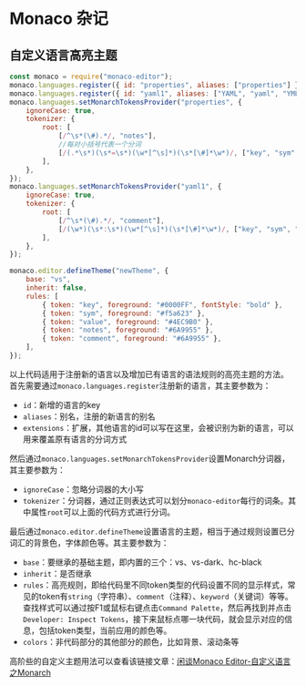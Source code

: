 # Monaco 杂记

## 自定义语言高亮主题

```javascript
const monaco = require("monaco-editor");
monaco.languages.register({ id: "properties", aliases: ["properties"] });
monaco.languages.register({ id: "yaml1", aliases: ["YAML", "yaml", "YML", "yml", "yaml1"], mimetypes: ["application/x-yaml", "text/x-yaml"] });
monaco.languages.setMonarchTokensProvider("properties", {
	ignoreCase: true,
	tokenizer: {
		root: [
			[/^\s*(\#).*/, "notes"],
			//每对小括号代表一个分词
			[/(.*\s*)(\s*=\s*)(\w*[^\s]*)(\s*[\#]*\w*)/, ["key", "sym", "value", "comment"]],
		],
	},
});
monaco.languages.setMonarchTokensProvider("yaml1", {
	ignoreCase: true,
	tokenizer: {
		root: [
			[/^\s*(\#).*/, "comment"],
			[/(\w*)(\s*:\s*)(\w*[^\s]*)(\s*[\#]*\w*)/, ["key", "sym", "value", "comment"]],
		],
	},
});

monaco.editor.defineTheme("newTheme", {
	base: "vs",
	inherit: false,
	rules: [
		{ token: "key", foreground: "#0000FF", fontStyle: "bold" },
		{ token: "sym", foreground: "#f5a623" },
		{ token: "value", foreground: "#4EC9B0" },
		{ token: "notes", foreground: "#6A9955" },
		{ token: "comment", foreground: "#6A9955" },
	],
});
```

以上代码适用于注册新的语言以及增加已有语言的语法规则的高亮主题的方法。
首先需要通过`monaco.languages.register`注册新的语言，其主要参数为：

- `id`：新增的语言的key
- `aliases`：别名，注册的新语言的别名
- `extensions`：扩展，其他语言的id可以写在这里，会被识别为新的语言，可以用来覆盖原有语言的分词方式

然后通过`monaco.languages.setMonarchTokensProvider`设置Monarch分词器，其主要参数为：

- `ignoreCase`：忽略分词器的大小写
- `tokenizer`：分词器，通过正则表达式可以划分`monaco-editor`每行的词条。其中属性`root`可以上面的代码方式进行分词。

最后通过`monaco.editor.defineTheme`设置语言的主题，相当于通过规则设置已分词汇的背景色，字体颜色等。其主要参数为：

- `base`：要继承的基础主题，即内置的三个：vs、vs-dark、hc-black
- `inherit`：是否继承
- `rules`：高亮规则，即给代码里不同token类型的代码设置不同的显示样式，常见的token有`string`（字符串）、`comment`（注释）、`keyword`（关键词）等等。查找样式可以通过按F1或鼠标右键点击`Command Palette`，然后再找到并点击`Developer: Inspect Tokens`，接下来鼠标点哪一块代码，就会显示对应的信息，包括token类型，当前应用的颜色等。
- `colors`：非代码部分的其他部分的颜色，比如背景、滚动条等

高阶些的自定义主题用法可以查看该链接文章：[闲谈Monaco Editor-自定义语言之Monarch](https://link.segmentfault.com/?enc=WoObriSG1TiUu2SRTjA96A%3D%3D.ww9hqlxa5xxyoBTBd6kUDiej64tvNIDAivWvWV9LidqmIClP0GIVE08uVo8zUDhb)